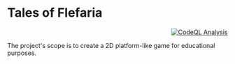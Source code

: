 # Tales of Flefaria

<p align="right">
    <a href="https://github.com/Bankai-Studio/tales-of-flefaria/actions/workflows/codeql-analysis.yml">
        <img alt="CodeQL Analysis" src="https://github.com/Bankai-Studio/tales-of-flefaria/actions/workflows/codeql-analysis.yml/badge.svg">
    </a>
</p>

The project's scope is to create a 2D platform-like game for educational purposes.
